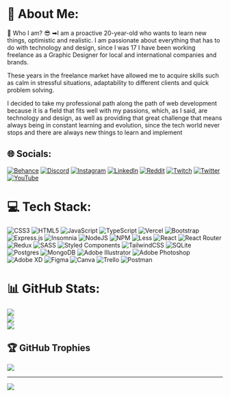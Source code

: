 # 💫 About Me:
🔭 Who I am? 😎
➡I am a proactive 20-year-old who wants to learn new things, optimistic and realistic. I am passionate about everything that has to do with technology and design, since I was 17 I have been working freelance as a Graphic Designer for local and international companies and brands.

These years in the freelance market have allowed me to acquire skills such as calm in stressful situations, adaptability to different clients and quick problem solving.

I decided to take my professional path along the path of web development because it is a field that fits well with my passions, which, as I said, are technology and design, as well as providing that great challenge that means always being in constant learning and evolution, since the tech world never stops and there are always new things to learn and implement


## 🌐 Socials:
[![Behance](https://img.shields.io/badge/Behance-1769ff?logo=behance&logoColor=white)](https://behance.net/kikeai) [![Discord](https://img.shields.io/badge/Discord-%237289DA.svg?logo=discord&logoColor=white)](https://discord.gg/KIKEai#9685) [![Instagram](https://img.shields.io/badge/Instagram-%23E4405F.svg?logo=Instagram&logoColor=white)](https://instagram.com/kike.ai) [![LinkedIn](https://img.shields.io/badge/LinkedIn-%230077B5.svg?logo=linkedin&logoColor=white)](https://linkedin.com/in/kikeai) [![Reddit](https://img.shields.io/badge/Reddit-%23FF4500.svg?logo=Reddit&logoColor=white)](https://reddit.com/user/thepinkbeer) [![Twitch](https://img.shields.io/badge/Twitch-%239146FF.svg?logo=Twitch&logoColor=white)](https://twitch.tv/kikeai) [![Twitter](https://img.shields.io/badge/Twitter-%231DA1F2.svg?logo=Twitter&logoColor=white)](https://twitter.com/KIKEill) [![YouTube](https://img.shields.io/badge/YouTube-%23FF0000.svg?logo=YouTube&logoColor=white)](https://youtube.com/@@kikeaii) 

# 💻 Tech Stack:
![CSS3](https://img.shields.io/badge/css3-%231572B6.svg?style=for-the-badge&logo=css3&logoColor=white) ![HTML5](https://img.shields.io/badge/html5-%23E34F26.svg?style=for-the-badge&logo=html5&logoColor=white) ![JavaScript](https://img.shields.io/badge/javascript-%23323330.svg?style=for-the-badge&logo=javascript&logoColor=%23F7DF1E) ![TypeScript](https://img.shields.io/badge/typescript-%23007ACC.svg?style=for-the-badge&logo=typescript&logoColor=white) ![Vercel](https://img.shields.io/badge/vercel-%23000000.svg?style=for-the-badge&logo=vercel&logoColor=white) ![Bootstrap](https://img.shields.io/badge/bootstrap-%23563D7C.svg?style=for-the-badge&logo=bootstrap&logoColor=white) ![Express.js](https://img.shields.io/badge/express.js-%23404d59.svg?style=for-the-badge&logo=express&logoColor=%2361DAFB) ![Insomnia](https://img.shields.io/badge/Insomnia-black?style=for-the-badge&logo=insomnia&logoColor=5849BE) ![NodeJS](https://img.shields.io/badge/node.js-6DA55F?style=for-the-badge&logo=node.js&logoColor=white) ![NPM](https://img.shields.io/badge/NPM-%23000000.svg?style=for-the-badge&logo=npm&logoColor=white) ![Less](https://img.shields.io/badge/less-2B4C80?style=for-the-badge&logo=less&logoColor=white) ![React](https://img.shields.io/badge/react-%2320232a.svg?style=for-the-badge&logo=react&logoColor=%2361DAFB) ![React Router](https://img.shields.io/badge/React_Router-CA4245?style=for-the-badge&logo=react-router&logoColor=white) ![Redux](https://img.shields.io/badge/redux-%23593d88.svg?style=for-the-badge&logo=redux&logoColor=white) ![SASS](https://img.shields.io/badge/SASS-hotpink.svg?style=for-the-badge&logo=SASS&logoColor=white) ![Styled Components](https://img.shields.io/badge/styled--components-DB7093?style=for-the-badge&logo=styled-components&logoColor=white) ![TailwindCSS](https://img.shields.io/badge/tailwindcss-%2338B2AC.svg?style=for-the-badge&logo=tailwind-css&logoColor=white) ![SQLite](https://img.shields.io/badge/sqlite-%2307405e.svg?style=for-the-badge&logo=sqlite&logoColor=white) ![Postgres](https://img.shields.io/badge/postgres-%23316192.svg?style=for-the-badge&logo=postgresql&logoColor=white) ![MongoDB](https://img.shields.io/badge/MongoDB-%234ea94b.svg?style=for-the-badge&logo=mongodb&logoColor=white) ![Adobe Illustrator](https://img.shields.io/badge/adobeillustrator-%23FF9A00.svg?style=for-the-badge&logo=adobeillustrator&logoColor=white) ![Adobe Photoshop](https://img.shields.io/badge/adobephotoshop-%2331A8FF.svg?style=for-the-badge&logo=adobephotoshop&logoColor=white) ![Adobe XD](https://img.shields.io/badge/Adobe%20XD-470137?style=for-the-badge&logo=Adobe%20XD&logoColor=#FF61F6) 	![Figma](https://img.shields.io/badge/figma-%23F24E1E.svg?style=for-the-badge&logo=figma&logoColor=white) ![Canva](https://img.shields.io/badge/Canva-%2300C4CC.svg?style=for-the-badge&logo=Canva&logoColor=white) ![Trello](https://img.shields.io/badge/Trello-%23026AA7.svg?style=for-the-badge&logo=Trello&logoColor=white) ![Postman](https://img.shields.io/badge/Postman-FF6C37?style=for-the-badge&logo=postman&logoColor=white)
# 📊 GitHub Stats:
![](https://github-readme-stats.vercel.app/api?username=kikeai&theme=default&hide_border=false&include_all_commits=false&count_private=false)<br/>
![](https://github-readme-streak-stats.herokuapp.com/?user=kikeai&theme=default&hide_border=false)<br/>
![](https://github-readme-stats.vercel.app/api/top-langs/?username=kikeai&theme=default&hide_border=false&include_all_commits=false&count_private=false&layout=compact)

## 🏆 GitHub Trophies
![](https://github-profile-trophy.vercel.app/?username=kikeai&theme=flat&no-frame=false&no-bg=true&margin-w=4)

---
[![](https://visitcount.itsvg.in/api?id=kikeai&icon=5&color=1)](https://visitcount.itsvg.in)

<!-- Proudly created with GPRM ( https://gprm.itsvg.in ) -->
